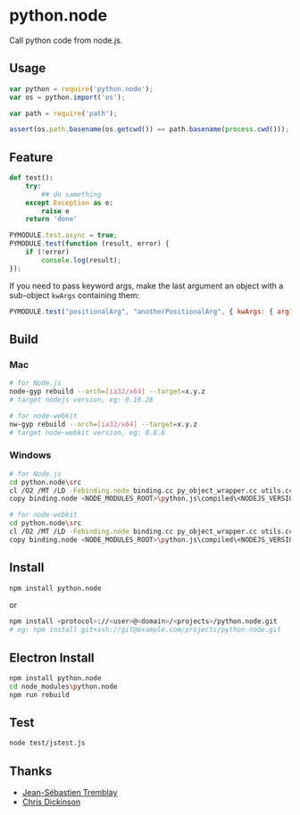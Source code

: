 # python.node

Call python code from node.js.


## Usage

```javascript
var python = require('python.node');
var os = python.import('os');

var path = require('path');

assert(os.path.basename(os.getcwd()) == path.basename(process.cwd()));
```


## Feature

```python
def test():
	try:
		## do samething
	except Exception as e:
		raise e
	return 'done'
```

```javascript
PYMODULE.test.async = true;
PYMODULE.test(function (result, error) {
	if (!error)
		console.log(result);
});
```
If you need to pass keyword args, make the last argument an object with a sub-object `kwArgs` containing them:
```javascript
PYMODULE.test("positionalArg", "anotherPositionalArg", { kwArgs: { arg1: "foo", arg2: 42} } );
```
## Build

### Mac

```bash
# for Node.js
node-gyp rebuild --arch=[ia32/x64] --target=x.y.z 
# target nodejs version, eg: 0.10.28
```

```bash
# for node-webkit
nw-gyp rebuild --arch=[ia32/x64] --target=x.y.z 
# target node-webkit version, eg: 0.8.6
```

### Windows

```bash
# for Node.js
cd python.node\src
cl /O2 /MT /LD -Febinding.node binding.cc py_object_wrapper.cc utils.cc <NODE_GYP_ROOT>\.node-gyp\<NODEJS_VERSION>\<NODEJS_ARCH>\node.lib <PYTHON_ROOT>\Python27\libs\python27.lib /I<NODE_GYP_ROOT>\.node-gyp\<NODEJS_VERSION>\src /I<NODE_GYP_ROOT>\.node-gyp\<NODEJS_VERSION>\deps\uv\include /I<NODE_GYP_ROOT>\.node-gyp\<NODEJS_VERSION>\deps\v8\include /I<PYTHON_ROOT>\Python27\include
copy binding.node <NODE_MODULES_ROOT>\python.js\compiled\<NODEJS_VERSION>\win32\<NODEJS_ARCH>
```

```bash
# for node-webkit
cd python.node\src
cl /O2 /MT /LD -Febinding.node binding.cc py_object_wrapper.cc utils.cc <NW_GYP_ROOT>\.nw-gyp\<NODE_WEBKIT_VERSION>\<NODE_WEBKIT_ARCH>\nw.lib <PYTHON_ROOT>\Python27\libs\python27.lib /I<NW_GYP_ROOT>\.nw-gyp\<NODE_WEBKIT_VERSION>\src /I<NW_GYP_ROOT>\.nw-gyp\<NODE_WEBKIT_VERSION>\deps\uv\include /I<NW_GYP_ROOT>\.nw-gyp\<NODE_WEBKIT_VERSION>\deps\v8\include /I<PYTHON_ROOT>\Python27\include
copy binding.node <NODE_MODULES_ROOT>\python.js\compiled\<NODEJS_VERSION>\win32\<NODE_WEBKIT_ARCH>
```


## Install

```bash
npm install python.node
```

or

```bash
npm install <protocol>://<user>@<domain>/<projects>/python.node.git
# eg: npm install git+ssh://git@example.com/projects/python.node.git
```

## Electron Install

```bash
npm install python.node
cd node_modules\python.node
npm run rebuild
```

## Test

```bash
node test/jstest.js
```


## Thanks

* [Jean-Sébastien Tremblay](https://github.com/JeanSebTr/node-python)
* [Chris Dickinson](https://github.com/chrisdickinson/node-python)
